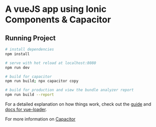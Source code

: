# A vueJS app using Ionic Components & Capacitor

## Running Project

``` bash
# install dependencies
npm install

# serve with hot reload at localhost:8080
npm run dev

# build for capacitor
npm run build; npx capacitor copy

# build for production and view the bundle analyzer report
npm run build --report

```

For a detailed explanation on how things work, check out the [guide](http://vuejs-templates.github.io/webpack/) and [docs for vue-loader](http://vuejs.github.io/vue-loader).

For more information on [Capacitor](https://capacitor.ionicframework.com/)
